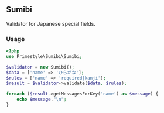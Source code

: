 ## Sumibi

Validator for Japanese special fields.

### Usage

```php
<?php
use Primestyle\Sumibi\Sumibi;

$validator = new Sumibi();
$data = ['name' => 'ひらがな'];
$rules = ['name' => 'required|kanji'];
$result = $validator->validate($data, $rules);

foreach ($result->getMessagesForKey('name') as $message) {
    echo $message."\n";
}
```
